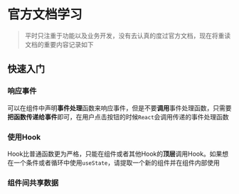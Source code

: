 # 官方文档学习

> 平时只注重于功能以及业务开发，没有去认真的度过官方文档，现在将重读文档的重要内容记录如下

## 快速入门

### 响应事件

可以在组件中声明**事件处理**函数来响应事件，但是不要**调用**事件处理函数，只需要**把函数传递给事件**即可，在用户点击按钮的时候`React`会调用传递的事件处理函数

### 使用Hook

Hook比普通函数更为严格，只能在组件或者其他Hook的**顶层**调用Hook。如果想在一个条件或者循环中使用`useState`，请提取一个新的组件并在组件内部使用

### 组件间共享数据

